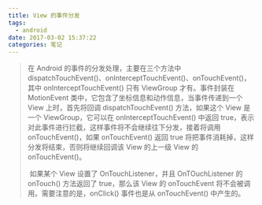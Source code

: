 ```yaml
---
title: View 的事件分发
tags:
  - android
date: 2017-03-02 15:37:22
categories: 笔记	
---
```


> 在 Android 的事件的分发处理，主要在三个方法中 dispatchTouchEvent()、onInterceptTouchEvent()、onTouchEvent()，其中 onInterceptTouchEvent() 只有 ViewGroup 才有。事件封装在 MotionEvent 类中，它包含了坐标信息和动作信息，当事件传递到一个 View 上时，首先将回调 dispatchTouchEvent() 方法，如果这个 View 是一个 ViewGroup，它可以在 onInterceptTouchEvent() 中返回 true，表示对此事件进行拦截，这样事件将不会继续往下分发，接着将调用 onTouchEvent()，如果 onTouchEvent() 返回 true 将把事件消耗掉，这样分发将结束，否则将继续回调该 View 的上一级 View 的 onTouchEvent()。
>
> ​	如果某个 View 设置了 OnTouchListener，并且 OnTOuchListener 的 onTouch() 方法返回了 true，那么该 View 的 onTouchEvent 将不会被调用。需要注意的是，onClick() 事件也是从 onTouchEvent() 中产生的。